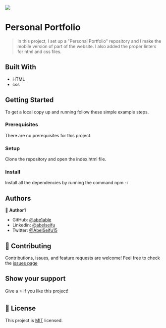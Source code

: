 ![](https://img.shields.io/badge/Microverse-blueviolet)

# Personal Portfolio 

> In this project, I set up a "Personal Portfolio" repository and I make the mobile version of part of the website. I also added the proper linters for html and css files.


## Built With

- HTML
- css

## Getting Started


To get a local copy up and running follow these simple example steps.

### Prerequisites

There are no prerequisites for this project.

### Setup

Clone the repository and open the index.html file.

### Install

Install all the dependencies by running the command npm -i


## Authors


👤 **Author1**

- GitHub: [@abe1able](https://github.com/abe1able)
- Linkedin: [@abelseifu](https://www.linkedin.com/in/abel-seifu-184543233/)
- Twitter: [@AbelSeifu15](https://twitter.com/AbelSeifu15)


## 🤝 Contributing

Contributions, issues, and feature requests are welcome!
Feel free to check the [issues page](https://github.com/Abe1able/Personal-Portfolio/issues)


## Show your support

Give a ⭐️ if you like this project!


## 📝 License

This project is [MIT](./LICENSE) licensed.
